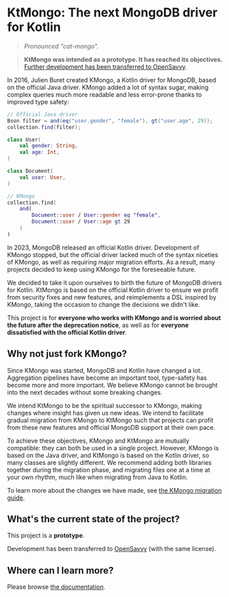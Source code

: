 # KtMongo: The next MongoDB driver for Kotlin

> _Pronounced "cat-mongo"._

> **KtMongo was intended as a prototype. It has reached its objectives.** [Further development has been transferred to OpenSavvy](https://gitlab.com/opensavvy/ktmongo).

In 2016, Julien Buret created KMongo, a Kotlin driver for MongoDB, based on the official Java driver. KMongo added a lot of syntax sugar, making complex queries much more readable and less error-prone thanks to improved type safety:
```java
// Official Java driver
Bson filter = and(eq("user.gender", "female"), gt("user.age", 29));
collection.find(filter);
```

```kotlin
class User(
	val gender: String,
	val age: Int,
)

class Document(
	val user: User,
)

// KMongo
collection.find(
	and(
		Document::user / User::gender eq "female",
		Document::user / User::age gt 29
	)
)
```

In 2023, MongoDB released an official Kotlin driver. Development of KMongo stopped, but the official driver lacked much of the syntax niceties of KMongo, as well as requiring major migration efforts. As a result, many projects decided to keep using KMongo for the foreseeable future.

We decided to take it upon ourselves to birth the future of MongoDB drivers for Kotlin. KtMongo is based on the official Kotlin driver to ensure we profit from security fixes and new features, and reimplements a DSL inspired by KMongo, taking the occasion to change the decisions we didn't like.

This project is for **everyone who works with KMongo and is worried about the future after the deprecation notice**, as well as for **everyone dissatisfied with the official Kotlin driver**. 

## Why not just fork KMongo?

Since KMongo was started, MongoDB and Kotlin have changed a lot. Aggregation pipelines have become an important tool, type-safety has become more and more important. We believe KMongo cannot be brought into the next decades without some breaking changes.

We intend KtMongo to be the spiritual successor to KMongo, making changes where insight has given us new ideas. We intend to facilitate gradual migration from KMongo to KtMongo such that projects can profit from these new features and official MongoDB support at their own pace.

To achieve these objectives, KMongo and KtMongo are mutually compatible: they can both be used in a single project. However, KMongo is based on the Java driver, and KtMongo is based on the Kotlin driver, so many classes are slightly different. We recommend adding both libraries together during the migration phase, and migrating files one at a time at your own rhythm, much like when migrating from Java to Kotlin.

To learn more about the changes we have made, see [the KMongo migration guide](docs/migrate-from-kmongo).

## What's the current state of the project?

This project is a **prototype**.

Development has been transferred to [OpenSavvy](https://gitlab.com/opensavvy/ktmongo) (with the same license).

## Where can I learn more?

Please browse [the documentation](docs/README.md).
